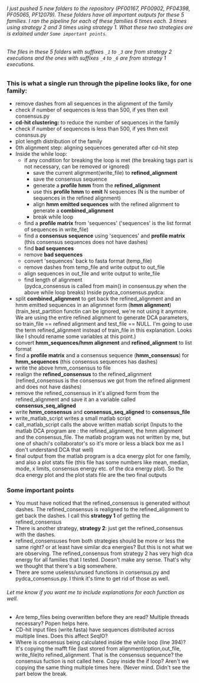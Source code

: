 
###### I just pushed 5 new folders to the repository (PF00167, PF00902, PF04398, PF05065, PF12079). These folders have all important outputs for these 5 families. I ran the pipeline for each of these families 6 times each. 3 times using strategy 2 and 3 times using strategy 1. What these two strategies are is exlained under `Some important points`.

###### The files in these 5 folders with suffixes `_1` to `_3` are from strategy 2 executions and the ones with suffixes `_4` to `_6` are from strategy 1 executions.


### This is what a single run through the pipeline looks like, for one family:

- remove dashes from all sequences in the alignment of the family
- check if number of sequences is less than 500, if yes then exit consensus.py
- **cd-hit clustering:** to reduce the number of sequences in the family
- check if number of sequences is less than 500, if yes then exit consnsus.py
- plot length distribution of the family
- 0th alignment step: aligning sequences generated after cd-hit step 
- Inside the while loop:
	- if any condition for breaking the loop is met
		(the breaking tags part is not necessary, can be removed or ignored)
		- save the current alignment(write_file) to **refined_alignment**
		- save the consensus sequence 
		- generate a **profile hmm** from the **refined_alignment**
		- use this **profile hmm** to **emit** N sequences (N is the number of sequences in the refined alignment)
		- align **hmm emitted sequences** with the refined alignment to generate a **combined_alignment**
		- break while loop
	- find a **profile matrix** from 'sequences' ('sequences' is the list format of sequences in write_file)
	- find a **consensus sequence** using 'sequences' and **profile matrix** (this consensus sequences does not have dashes)
	- find **bad sequences**
	- remove **bad sequences**
	- convert 'sequences' back to fasta format (temp_file)
	- remove dashes from temp_file and write output to out_file
	- align sequences in out_file and write output to write_file
	- find length of alignment  
(pydca_consensus is called from main() in consensus.py when the above while loop breaks) Inside pydca_consensus.pydca:
- split **combined_alignment** to get back the refined_alignment and an hmm emitted sequences in an alignmnet form (**hmm alignment**)
(train_test_partition functin can be ignored, we're not using it anymore. We are using the entire refined alignment to generate DCA parameters, so train_file == refined alignment and test_file == NULL. I'm going to use the term refined_alignment instead of train_file in this explanation. Looks like I should rename some variables at this point.)
- convert **hmm_sequences/hmm alignment** and **refined_alignment** to list format
- find a **profile matrix** and a consensus sequence (**hmm_consensus**) for **hmm_sequences** (this consensus sequences has dashes)
- write the above hmm_consensus to file
- realign the **refined_consensus** to the refined_alignment (refined_consensus is the consensus we got from the refined alignment and does not have dashes)
- remove the refined_consensus in it's aligned form from the refined_alignment and save it an a variable called **consensus_seq_aligned**
- write **hmm_consensus** and **consensus_seq_aligned** to **consensus_file**
- write_matlab_script writes a small matlab script
- call_matlab_script calls the above written matlab script
(Inputs to the matlab DCA program are : the refined_alignment, the hmm alignment and the consensus_file. The matlab program was not written by me, but one of shachi's collaborator's so it's more or less a black box me as I don't understand DCA that well)
- final output from the matlab program is a dca energy plot for one family, and also a plot stats file (this file has some numbers like mean, median, mode, x limits, consensus energy etc. of the dca energy plot). So the dca energy plot and the plot stats file are the two final outputs

### Some important points

- You must have noticed that the refined_consensus is generated without dashes. The refined_consensus is realigned to the refined_alignment to get back the dashes. I call this **strategy 1** of getting the refined_consensus
- There is another strategy, **strategy 2**: just get the refined_consensus with the dashes. 
- refined_consensuses from both strategies should be more or less the same right? or at least have similar dca energies? But this is not what we are observing. The refined_consensus from strategy 2 has very high dca energy for all families that I tested. Doesn't make any sense. That's why we thought that there's a big somewhere. 
- There are some useless/unused functions in consensus.py and pydca_consensus.py. I think it's time to get rid of those as well. 

###### Let me know if you want me to include explanations for each function as well.

- Are temp_files being overwritten before they are read? Multiple threads necessary? Popen helps here. 
- CD-hit input files (write.fasta) have sequences distributed across multiple lines. Does this affect SeqIO? 
- Where is consensus being calculated inside the while loop (line 394)? It's copying the mafft file (last stored from alignment(option,out_file, write_file)to refined_alignment. That is the consensus sequence? the consensus fuction is not called here.  Copy inside the if loop? Aren't we copying the same thing multiple times here. (Never mind. Didn't see the part below the break. 


